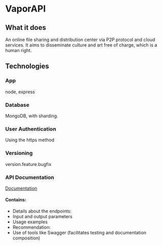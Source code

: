 # VaporAPI

## What it does
An online file sharing and distribution center via P2P protocol and cloud services. It aims to disseminate culture and art free of charge, which is a human right.

## Technologies

### App

node, express

### Database

MongoDB, with sharding.

### User Authentication

Using the https method

### Versioning

version.feature.bugfix

### API Documentation

[Documentation](https://github.com/SrPatsu21/VaporAPI/blob/main/DocumentacaoCliente.md)

#### Contains:

- Details about the endpoints:
- Input and output parameters
- Usage examples
- Recommendation:
- Use of tools like Swagger (facilitates testing and documentation composition)